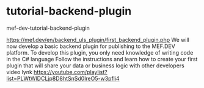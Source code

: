 # tutorial-backend-plugin
mef-dev-tutorial-backend-plugin

https://mef.dev/en/backend_uIs_plugin/first_backend_plugin.php
We will now develop a basic backend plugin for publishing to the MEF.DEV platform. To develop this plugin, you only need knowledge of writing code in the C# language
Follow the instructions and learn how to create your first plugin that will share your data or business logic with other developers
video lynk https://youtube.com/playlist?list=PLWtWlDCLjp8D8htSnSd0lreO5-w3pfli4
